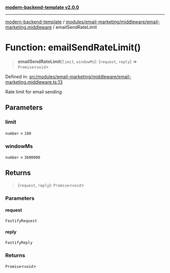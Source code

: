 [**modern-backend-template v2.0.0**](../../../../../README.md)

***

[modern-backend-template](../../../../../modules.md) / [modules/email-marketing/middleware/email-marketing.middleware](../README.md) / emailSendRateLimit

# Function: emailSendRateLimit()

> **emailSendRateLimit**(`limit`, `windowMs`): (`request`, `reply`) => `Promise`\<`void`\>

Defined in: [src/modules/email-marketing/middleware/email-marketing.middleware.ts:13](https://github.com/maemreyo/saas-4cus-nodejs/blob/2a5b3f3aa11335dfa561e80e1feabb8e6084261e/src/modules/email-marketing/middleware/email-marketing.middleware.ts#L13)

Rate limit for email sending

## Parameters

### limit

`number` = `100`

### windowMs

`number` = `3600000`

## Returns

> (`request`, `reply`): `Promise`\<`void`\>

### Parameters

#### request

`FastifyRequest`

#### reply

`FastifyReply`

### Returns

`Promise`\<`void`\>
